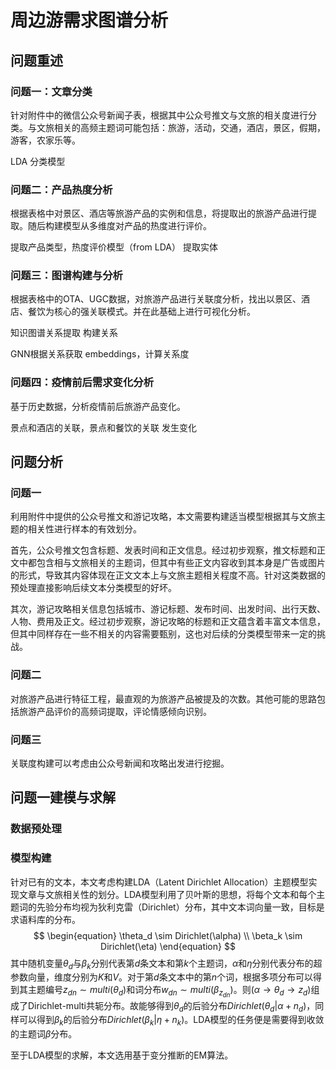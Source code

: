 # 周边游需求图谱分析

## 问题重述

### 问题一：文章分类

针对附件中的微信公众号新闻子表，根据其中公众号推文与文旅的相关度进行分类。与文旅相关的高频主题词可能包括：旅游，活动，交通，酒店，景区，假期，游客，农家乐等。

LDA 分类模型

### 问题二：产品热度分析

根据表格中对景区、酒店等旅游产品的实例和信息，将提取出的旅游产品进行提取。随后构建模型从多维度对产品的热度进行评价。

提取产品类型，热度评价模型（from LDA）
提取实体

### 问题三：图谱构建与分析

根据表格中的OTA、UGC数据，对旅游产品进行关联度分析，找出以景区、酒店、餐饮为核心的强关联模式。并在此基础上进行可视化分析。

知识图谱关系提取
构建关系

GNN根据关系获取 embeddings，计算关系度

### 问题四：疫情前后需求变化分析

基于历史数据，分析疫情前后旅游产品变化。

景点和酒店的关联，景点和餐饮的关联 发生变化


## 问题分析

### 问题一

利用附件中提供的公众号推文和游记攻略，本文需要构建适当模型根据其与文旅主题的相关性进行样本的有效划分。

首先，公众号推文包含标题、发表时间和正文信息。经过初步观察，推文标题和正文中都包含相与文旅相关的主题词，但其中有些正文内容收到其本身是广告或图片的形式，导致其内容体现在正文文本上与文旅主题相关程度不高。针对这类数据的预处理直接影响后续文本分类模型的好坏。

其次，游记攻略相关信息包括城市、游记标题、发布时间、出发时间、出行天数、人物、费用及正文。经过初步观察，游记攻略的标题和正文蕴含着丰富文本信息，但其中同样存在一些不相关的内容需要甄别，这也对后续的分类模型带来一定的挑战。

### 问题二

对旅游产品进行特征工程，最直观的为旅游产品被提及的次数。其他可能的思路包括旅游产品评价的高频词提取，评论情感倾向识别。

### 问题三

关联度构建可以考虑由公众号新闻和攻略出发进行挖掘。

## 问题一建模与求解

### 数据预处理

### 模型构建

针对已有的文本，本文考虑构建LDA（Latent Dirichlet Allocation）主题模型实现文章与文旅相关性的划分。LDA模型利用了贝叶斯的思想，将每个文本和每个主题词的先验分布均视为狄利克雷（Dirichlet）分布，其中文本词向量一致，目标是求语料库的分布。
$$
\begin{equation}
\theta_d \sim Dirichlet(\alpha) \\
\beta_k \sim Dirichlet(\eta)
\end{equation}
$$
其中随机变量$\theta_d$与$\beta_k$分别代表第$d$条文本和第$k$个主题词，$\alpha$和$\eta$分别代表分布的超参数向量，维度分别为$K$和$V$。对于第$d$条文本中的第$n$个词，根据多项分布可以得到其主题编号$z_{dn} \sim multi(\theta_d)$和词分布$w_{dn} \sim multi(\beta_{z_{dn}})$。则$(\alpha \rightarrow \theta_d \rightarrow z_d)$组成了Dirichlet-multi共轭分布。故能够得到$\theta_d$的后验分布$Dirichlet(\theta_d|\alpha + n_d)$，同样可以得到$\beta_k$的后验分布$Dirichlet(\beta_k|\eta + n_k)$。LDA模型的任务便是需要得到收敛的主题词$\beta$分布。

至于LDA模型的求解，本文选用基于变分推断的EM算法。

